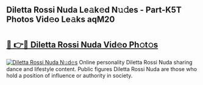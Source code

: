 ## Diletta Rossi Nuda Le𝚊k𝚎d N𝚞𝚍es - Part-K5T Photos Vid𝚎o Le𝚊ks aqM20

# <h2><a href="http://fbbksbx.evod.top/?m=Diletta+Rossi+Nuda">🔗 👉🔴 Diletta Rossi Nuda Vid𝚎o Ph𝚘t𝚘s</a></h2>

[![Diletta Rossi Nuda N𝚞d𝚎s](https://i.imgur.com/8V9OHl7.gif)](http://fbbksbx.evod.top/?m=Diletta+Rossi+Nuda)
Online personality Diletta Rossi Nuda sharing dance and lifestyle content. Public figures Diletta Rossi Nuda are those who hold a position of influence or authority in society. 
